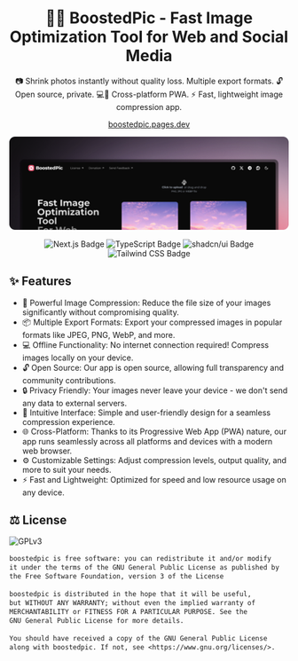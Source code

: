 <h1 align="center">🚀✨ BoostedPic - Fast Image Optimization Tool for Web and Social Media</h1>

<p align="center">
📷 Shrink photos instantly without quality loss. Multiple export formats. 🔓 Open source, private. 💻📱 Cross-platform PWA. ⚡ Fast, lightweight image compression app.
</p>

<p align="center">
<a href="https://boostedpic.pages.dev/" target="_blank">boostedpic.pages.dev</a>
</p>

![blog](docs/banner.png)

<div align="center">
<img src="https://img.shields.io/badge/Next.js-000?logo=nextdotjs&logoColor=fff&style=for-the-badge" alt="Next.js Badge">
<img src="https://img.shields.io/badge/TypeScript-3178C6?logo=typescript&logoColor=fff&style=for-the-badge" alt="TypeScript Badge">
<img src="https://img.shields.io/badge/shadcn%2Fui-000?logo=shadcnui&logoColor=fff&style=for-the-badge" alt="shadcn/ui Badge">
<img src="https://img.shields.io/badge/Tailwind%20CSS-06B6D4?logo=tailwindcss&logoColor=fff&style=for-the-badge" alt="Tailwind CSS Badge">
</div>

## ✨ Features

* 🔑 Powerful Image Compression: Reduce the file size of your images significantly without compromising quality.
* 📦 Multiple Export Formats: Export your compressed images in popular formats like JPEG, PNG, WebP, and more.
* 💻 Offline Functionality: No internet connection required! Compress images locally on your device.
* 🔓 Open Source: Our app is open source, allowing full transparency and community contributions.
* 🔒 Privacy Friendly: Your images never leave your device - we don't send any data to external servers.
* 🎨 Intuitive Interface: Simple and user-friendly design for a seamless compression experience.
* 🌐 Cross-Platform: Thanks to its Progressive Web App (PWA) nature, our app runs seamlessly across all platforms and devices with a modern web browser.
* ⚙️ Customizable Settings: Adjust compression levels, output quality, and more to suit your needs.
* ⚡ Fast and Lightweight: Optimized for speed and low resource usage on any device.

## ⚖️ License

![GPLv3](https://www.gnu.org/graphics/gplv3-with-text-136x68.png)

```monospace
boostedpic is free software: you can redistribute it and/or modify
it under the terms of the GNU General Public License as published by
the Free Software Foundation, version 3 of the License

boostedpic is distributed in the hope that it will be useful,
but WITHOUT ANY WARRANTY; without even the implied warranty of
MERCHANTABILITY or FITNESS FOR A PARTICULAR PURPOSE. See the
GNU General Public License for more details.

You should have received a copy of the GNU General Public License
along with boostedpic. If not, see <https://www.gnu.org/licenses/>.
```
